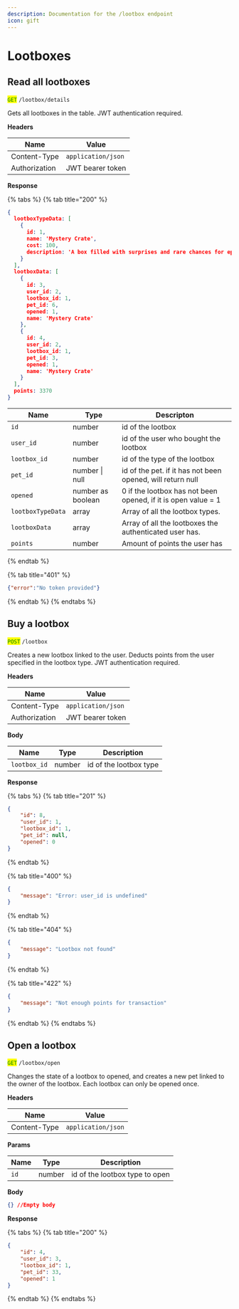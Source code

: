 ```yaml
---
description: Documentation for the /lootbox endpoint
icon: gift
---
```


# Lootboxes

## Read all lootboxes

<mark style="color:green;">`GET`</mark> `/lootbox/details`

Gets all lootboxes in the table. JWT authentication required.

**Headers**

| Name          | Value              |
| ------------- | ------------------ |
| Content-Type  | `application/json` |
| Authorization | JWT bearer token   |

**Response**

{% tabs %}
{% tab title="200" %}
```json
{
  lootboxTypeData: [
    {
      id: 1,
      name: 'Mystery Crate',
      cost: 100,
      description: 'A box filled with surprises and rare chances for epic pets.'
    }
  ],
  lootboxData: [
    {
      id: 3,
      user_id: 2,
      lootbox_id: 1,
      pet_id: 6,
      opened: 1,
      name: 'Mystery Crate'
    },
    {
      id: 4,
      user_id: 2,
      lootbox_id: 1,
      pet_id: 3,
      opened: 1,
      name: 'Mystery Crate'
    }
  ],
  points: 3370
}
```

| Name              | Type              | Descripton                                                    |
| ----------------- | ----------------- | ------------------------------------------------------------- |
| `id`              | number            | id of the lootbox                                             |
| `user_id`         | number            | id of the user who bought the lootbox                         |
| `lootbox_id`      | number            | id of the type of the lootbox                                 |
| `pet_id`          | number \| null    | id of the pet. if it has not been opened, will return null    |
| `opened`          | number as boolean | 0 if the lootbox has not been opened, if it is open value = 1 |
| `lootboxTypeData` | array             | Array of all the lootbox types.                               |
| `lootboxData`     | array             | Array of all the lootboxes the authenticated user has.        |
| `points`          | number            | Amount of points the user has                                 |
{% endtab %}

{% tab title="401" %}
```json
{"error":"No token provided"}
```
{% endtab %}
{% endtabs %}

## Buy a lootbox

<mark style="color:green;">`POST`</mark> `/lootbox`

Creates a new lootbox linked to the user. Deducts points from the user specified in the lootbox type. JWT authentication required.

**Headers**

| Name          | Value              |
| ------------- | ------------------ |
| Content-Type  | `application/json` |
| Authorization | JWT bearer token   |

**Body**

| Name         | Type   | Description            |
| ------------ | ------ | ---------------------- |
| `lootbox_id` | number | id of the lootbox type |

**Response**

{% tabs %}
{% tab title="201" %}
```json
{
    "id": 8,
    "user_id": 1,
    "lootbox_id": 1,
    "pet_id": null,
    "opened": 0
}
```
{% endtab %}

{% tab title="400" %}
```json
{
    "message": "Error: user_id is undefined"
}
```
{% endtab %}

{% tab title="404" %}
```json
{
    "message": "Lootbox not found"
}
```
{% endtab %}

{% tab title="422" %}
```json
{
    "message": "Not enough points for transaction"
}
```
{% endtab %}
{% endtabs %}

## Open a lootbox

<mark style="color:green;">`GET`</mark> `/lootbox/open`

Changes the state of a lootbox to opened, and creates a new pet linked to the owner of the lootbox. Each lootbox can only be opened once.

**Headers**

| Name         | Value              |
| ------------ | ------------------ |
| Content-Type | `application/json` |

**Params**

| Name | Type   | Description                    |
| ---- | ------ | ------------------------------ |
| `id` | number | id of the lootbox type to open |

**Body**

```json
{} //Empty body
```

**Response**

{% tabs %}
{% tab title="200" %}
```json
{
    "id": 4,
    "user_id": 3,
    "lootbox_id": 1,
    "pet_id": 33,
    "opened": 1
}
```
{% endtab %}
{% endtabs %}

